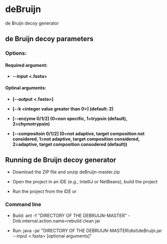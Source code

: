 # deBruijn
de Bruijn decoy generator



de Bruijn decoy parameters
--------------------------
### Options:

#### Required argument:

-  **--input <.fasta>** 

#### Optinal arguments:

-  **[--output <.fasta>]**

-  **[--k <integer value greater than 0>] (default: 2)**

-  **[--enzyme 0/1/2] (0=non specific, 1=trypsin (default), 2=chymotrypsin)**

- **[--compositoin 0/1/2] (0=not adaptive, target composition not considered, 1=not adaptive, target composition considered, 2=adaptive, target composition consodered (default))**


Running de Bruijn decoy generator
---------------------------------

- Download the ZIP file and unzip deBruijn-master.zip

- Open the project in an IDE (e.g., IntelliJ or NetBeans), build the project

- Run the project from the IDE or

### Command line

- Build: ant -f "DIRECTORY OF THE DEBRUIJN-MASTER" -Dnb.internal.action.name=rebuild clean jar

- Run: java -jar "DIRECTORY OF THE DEBRUIJN-MASTER\dist\deBruijn.jar --input <.fasta> [optional arguments]"

